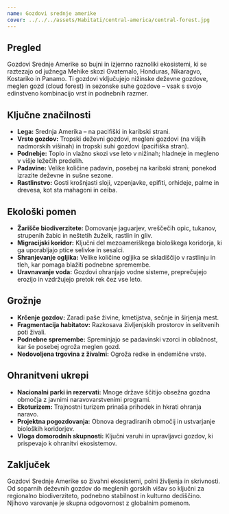 ```yaml
---
name: Gozdovi srednje amerike
cover: ../../../assets/Habitati/central-america/central-forest.jpg
---
```

## Pregled
Gozdovi Srednje Amerike so bujni in izjemno raznoliki ekosistemi, ki se raztezajo od južnega Mehike skozi Gvatemalo, Honduras, Nikaragvo, Kostariko in Panamo. Ti gozdovi vključujejo nižinske deževne gozdove, meglen gozd (cloud forest) in sezonske suhe gozdove – vsak s svojo edinstveno kombinacijo vrst in podnebnih razmer.

## Ključne značilnosti
- **Lega:** Srednja Amerika – na pacifiški in karibski strani.
- **Vrste gozdov:** Tropski deževni gozdovi, megleni gozdovi (na višjih nadmorskih višinah) in tropski suhi gozdovi (pacifiška stran).
- **Podnebje:** Toplo in vlažno skozi vse leto v nižinah; hladneje in megleno v višje ležečih predelih.
- **Padavine:** Velike količine padavin, posebej na karibski strani; ponekod izrazite deževne in sušne sezone.
- **Rastlinstvo:** Gosti krošnjasti sloji, vzpenjavke, epifiti, orhideje, palme in drevesa, kot sta mahagoni in ceiba.

## Ekološki pomen
- **Žarišče biodiverzitete:** Domovanje jaguarjev, vreščečih opic, tukanov, strupenih žabic in neštetih žuželk, rastlin in gliv.
- **Migracijski koridor:** Ključni del mezoameriškega biološkega koridorja, ki ga uporabljajo ptice selivke in sesalci.
- **Shranjevanje ogljika:** Velike količine ogljika se skladiščijo v rastlinju in tleh, kar pomaga blažiti podnebne spremembe.
- **Uravnavanje voda:** Gozdovi ohranjajo vodne sisteme, preprečujejo erozijo in vzdržujejo pretok rek čez vse leto.

## Grožnje
- **Krčenje gozdov:** Zaradi paše živine, kmetijstva, sečnje in širjenja mest.
- **Fragmentacija habitatov:** Razkosava življenjskih prostorov in selitvenih poti živali.
- **Podnebne spremembe:** Spreminjajo se padavinski vzorci in oblačnost, kar še posebej ogroža meglen gozd.
- **Nedovoljena trgovina z živalmi:** Ogroža redke in endemične vrste.

## Ohranitveni ukrepi
- **Nacionalni parki in rezervati:** Mnoge države ščitijo obsežna gozdna območja z javnimi naravovarstvenimi programi.
- **Ekoturizem:** Trajnostni turizem prinaša prihodek in hkrati ohranja naravo.
- **Projektna pogozdovanja:** Obnova degradiranih območij in ustvarjanje bioloških koridorjev.
- **Vloga domorodnih skupnosti:** Ključni varuhi in upravljavci gozdov, ki prispevajo k ohranitvi ekosistemov.

## Zaključek
Gozdovi Srednje Amerike so živahni ekosistemi, polni življenja in skrivnosti. Od soparnih deževnih gozdov do meglenih gorskih višav so ključni za regionalno biodiverziteto, podnebno stabilnost in kulturno dediščino. Njihovo varovanje je skupna odgovornost z globalnim pomenom.
